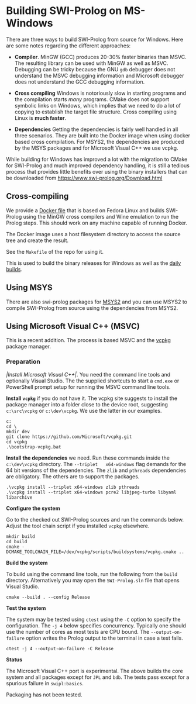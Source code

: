# Building SWI-Prolog on MS-Windows

There  are three  ways to  build SWI-Prolog  from source  for Windows.
Here are some notes regarding the different approaches:

  - __Compiler__.  MinGW (GCC) produces 20-30% faster binaries than
    MSVC.  The resulting library can be used with MinGW as well as
    MSVC.  Debugging can be tricky because the GNU `gdb` debugger does
    not understand the MSVC debugging information and Microsoft
    debugger does not understand the GCC debugging information.

  - __Cross compiling__  Windows is notoriously slow in starting programs
    and the compilation starts _many_ programs.   CMake does not support
	symbolic links on Windows, which implies that we need to do a lot of
	copying to establish the target file structure.  Cross compiling
	using Linux is __much faster__.

  - __Dependencies__  Getting the dependencies is fairly well handled in
    all three scenarios.  They are built into the Docker image when using
	docker based cross compilation.   For MSYS2, the dependencies are
	produced by the MSYS packages and for Microsoft Visual C++ we use
	vcpkg.

While building  for Windows has improved  a lot with the  migration to
CMake  for SWI-Prolog  and much  improved dependency  handling, it  is
still a tedious  process that provides little benefits  over using the
binary     installers     that      can     be     downloaded     from
https://www.swi-prolog.org/Download.html


## Cross-compiling

We provide a [Docker file](https://github.com/SWI-Prolog/docker-swipl-build-mingw)
that is based on Fedora Linux and builds SWI-Prolog using the MinGW cross
compilers and Wine emulation to run the Prolog steps.  This should
work on any machine capable of running Docker.

The Docker image uses a host filesystem directory to access the source
tree and create the result.

See the `Makefile` of the repo for using it.

This is used to build the binary releases for Windows as well as
the [daily builds](https://www.swi-prolog.org/download/daily/bin/).


## Using MSYS

There are also swi-prolog packages for [MSYS2](https://www.msys2.org/)
and you  can use  MSYS2 to  compile SWI-Prolog  from source  using the
dependencies from MSYS2.


## Using Microsoft Visual C++ (MSVC)

This  is  a recent  addition.   The  process  is  based MSVC  and  the
[vcpkg](https://vcpkg.io/) package manager.

### Preparation

*|Install Microsoft Visual C++|*.  You need the command line tools and
optionally  Visual Studio.   The  the supplied  shortcuts  to start  a
`cmd.exe` or PowerShell prompt setup for running the MSVC command line
tools.

__Install `vcpkg`__ if you do not have it.  The vcpkg site suggests to
install the  package manager into a  folder close to the  device root,
suggesting ``c:\src\vcpkg`` or ``c:\dev\vcpkg``.  We use the latter in
our examples.

```
c:
cd \
mkdir dev
git clone https://github.com/Microsoft/vcpkg.git
cd vcpkg
.\bootstrap-vcpkg.bat
```

__Install the dependencies__  we need.  Run these  commands inside the
``c:\dev\vcpkg``  directory.    The  ``--triplet   x64-windows``  flag
demands for the  64 bit versions of the dependencies.   The `zlib` and
`pthreads` dependencies are obligatory.  The others are to support the
packages.

```
.\vcpkg install --triplet x64-windows zlib pthreads
.\vcpkg install --triplet x64-windows pcre2 libjpeg-turbo libyaml libarchive
```

__Configure the system__

Go to the  checked out SWI-Prolog sources and run  the commands below.
Adjust the tool chain script  if you installed `vcpkg` elsewhere.


```
mkdir build
cd build
cmake -DCMAKE_TOOLCHAIN_FILE=/dev/vcpkg/scripts/buildsystems/vcpkg.cmake ..
```

__Build the system__

To build  using the  command line  tools, run  the following  from the
`build` directory.   Alternatively you  may open  the `SWI-Prolog.sln`
file that opens Visual Studio.

```
cmake --build . --config Release
```

__Test the system__


The system  may be  tested using  `ctest` using  the ``-C``  option to
specify the configuration.  The  ``-j 4`` below specifies concurrency.
Typically one  should use the  number of cores  as most tests  are CPU
bound.  The ``--output-on-failure`` option writes the Prolog output to
the terminal in case a test fails.


```
ctest -j 4 --output-on-failure -C Release
```

__Status__

The Microsoft Visual  C++ port is experimental.  The  above builds the
core  system and  all packages  except for  ``JPL`` and  ``bdb``.  The
tests  pass  except  for  a spurious  failure  in  `swipl:basics`.

Packaging has not been tested.

